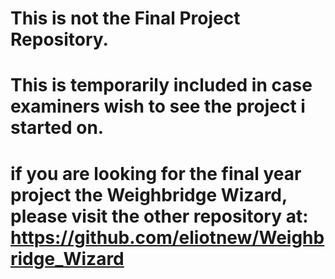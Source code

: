 # This is not the Final Project Repository.
# This is temporarily included in case examiners wish to see the project i started on.
# if you are looking for the final year project the Weighbridge Wizard, please visit the other repository at: https://github.com/eliotnew/Weighbridge_Wizard 
